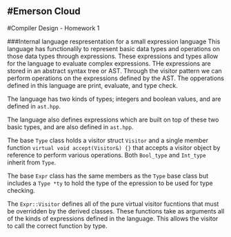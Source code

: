 #Emerson Cloud
--------------
#Compiler Design - Homework 1

###Internal language respresentation for a small expression language 
This language has functionalily to represent basic data types and operations on those data
types through expressions. These expressions and types allow for the language to evaluate 
complex expressions. THe expressions are stored in an abstract syntax tree or AST. Through the visitor
pattern we can perform operations on the expressions defined by the AST. The opperations defined in 
this language are print, evaluate, and type check.

The language has two kinds of types; integers and boolean values, and are defined in `ast.hpp`.

The language also defines expressions which are built on top of these two basic types, and are also 
defined in `ast.hpp`.

The base `Type` class holds a visitor struct `Visitor` and a single member function `virtual
void accept(Visitor&) {}` that accepts a visitor object by reference to perform various operations. 
Both `Bool_type` and `Int_type` inherit from `Type`. 

The base `Expr` class has the same members as the `Type` base class but includes a `Type *ty` to 
hold the type of the epression to be used for type checking.

The `Expr::Visitor` defines all of the pure virtual visitor fucntions that must be overridden by
the derived classes. These functions take as arguments all of the kinds of expressions defined
in the language. This allows the visitor to call the correct function by type.


